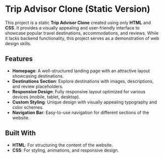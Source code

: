 # Trip Advisor Clone (Static Version)

This project is a static **Trip Advisor Clone** created using only **HTML** and **CSS**. It provides a visually appealing and user-friendly interface to showcase popular travel destinations, accommodations, and reviews. While it lacks backend functionality, this project serves as a demonstration of web design skills.

## Features
- **Homepage**: A well-structured landing page with an attractive layout showcasing destinations.
- **Destinations Section**: Explore destinations with images, descriptions, and review placeholders.
- **Responsive Design**: Fully responsive layout optimized for various devices (mobile, tablet, desktop).
- **Custom Styling**: Unique design with visually appealing typography and color schemes.
- **Navigation Bar**: Easy-to-use navigation for different sections of the website.

## Built With
- **HTML**: For structuring the content of the website.
- **CSS**: For styling, animations, and responsive design.

